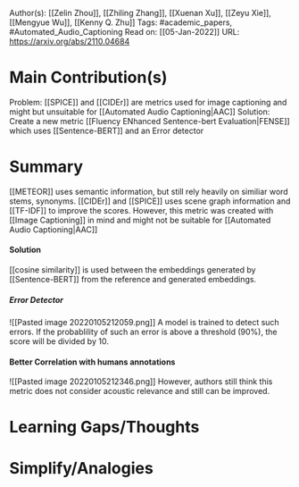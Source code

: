 Author(s): [[Zelin Zhou]], [[Zhiling Zhang]], [[Xuenan Xu]], [[Zeyu Xie]], [[Mengyue Wu]], [[Kenny Q. Zhu]]
Tags: #academic_papers, #Automated_Audio_Captioning 
Read on: [[05-Jan-2022]]
URL: https://arxiv.org/abs/2110.04684
# Main Contribution(s)
Problem: [[SPICE]] and [[CIDEr]] are metrics used for image captioning and might but unsuitable for [[Automated Audio Captioning|AAC]] 
Solution: Create a new metric [[Fluency ENhanced Sentence-bert Evaluation|FENSE]] which uses [[Sentence-BERT]] and an Error detector
# Summary
[[METEOR]] uses semantic information, but still rely heavily on similiar word stems, synonyms.
[[CIDEr]] and [[SPICE]] uses scene graph information and [[TF-IDF]] to improve the scores. However, this metric was created with [[Image Captioning]] in mind and might not be suitable for [[Automated Audio Captioning|AAC]]

#### Solution
[[cosine similarity]] is used between the embeddings generated by [[Sentence-BERT]] from the reference and generated embeddings.
##### Error Detector
![[Pasted image 20220105212059.png]] 
A model is trained to detect such errors. If the probablility of such an error is above a threshold (90%), the score will be divided by 10.

#### Better Correlation with humans annotations
![[Pasted image 20220105212346.png]]
However, authors still think this metric does not consider acoustic relevance and still can be improved.
# Learning Gaps/Thoughts
# Simplify/Analogies